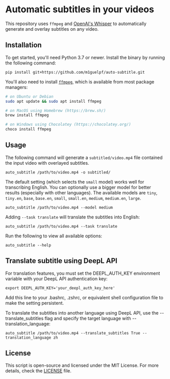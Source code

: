 # Automatic subtitles in your videos

This repository uses `ffmpeg` and [OpenAI's Whisper](https://openai.com/blog/whisper) to automatically generate and overlay subtitles on any video.

## Installation

To get started, you'll need Python 3.7 or newer. Install the binary by running the following command:

    pip install git+https://github.com/m1guelpf/auto-subtitle.git

You'll also need to install [`ffmpeg`](https://ffmpeg.org/), which is available from most package managers:

```bash
# on Ubuntu or Debian
sudo apt update && sudo apt install ffmpeg

# on MacOS using Homebrew (https://brew.sh/)
brew install ffmpeg

# on Windows using Chocolatey (https://chocolatey.org/)
choco install ffmpeg
```

## Usage

The following command will generate a `subtitled/video.mp4` file contained the input video with overlayed subtitles.

    auto_subtitle /path/to/video.mp4 -o subtitled/

The default setting (which selects the `small` model) works well for transcribing English. You can optionally use a bigger model for better results (especially with other languages). The available models are `tiny`, `tiny.en`, `base`, `base.en`, `small`, `small.en`, `medium`, `medium.en`, `large`.

    auto_subtitle /path/to/video.mp4 --model medium

Adding `--task translate` will translate the subtitles into English:

    auto_subtitle /path/to/video.mp4 --task translate

Run the following to view all available options:

    auto_subtitle --help

## Translate subtitle using DeepL API

For translation features, you must set the DEEPL_AUTH_KEY environment variable with your DeepL API authentication key:

    export DEEPL_AUTH_KEY='your_deepl_auth_key_here'

Add this line to your .bashrc, .zshrc, or equivalent shell configuration file to make the setting persistent.

To translate the subtitles into another language using DeepL API, use the --translate_subtitles flag and specify the target language with --translation_language:

    auto_subtitle /path/to/video.mp4 --translate_subtitles True --translation_language zh

## License

This script is open-source and licensed under the MIT License. For more details, check the [LICENSE](LICENSE) file.
